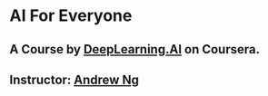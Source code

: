 # AI For Everyone

## A Course by [DeepLearning.AI](https://www.deeplearning.ai/) on Coursera.

## Instructor: [Andrew Ng](https://www.coursera.org/instructor/andrewng)
